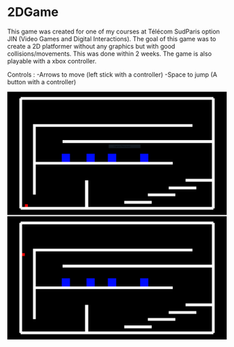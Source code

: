 # 2DGame
This game was created for one of my courses at Télécom SudParis option JIN (Video Games and Digital Interactions).
The goal of this game was to create a 2D platformer without any graphics but with good collisions/movements.
This was done within 2 weeks. The game is also playable with a xbox controller.

Controls : 
-Arrows to move (left stick with a controller)
-Space to jump (A button with a controller)

![ScreenShot](https://github.com/gleyea/2DGame/blob/master/Screenshots/Screenshot01.PNG)
![ScreenShot](https://github.com/gleyea/2DGame/blob/master/Screenshots/Screenshot02_Collision.PNG)

